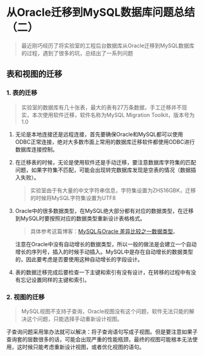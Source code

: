 # 从Oracle迁移到MySQL数据库问题总结（二）

> 最近刚巧经历了将实验室的工程后台数据库从Oracle迁移到MySQL数据库的过程，遇到了很多的坑，总结出了一系列问题

## 表和视图的迁移

### 1. 表的迁移

>实验室的数据库有几十张表，最大的表有27万条数据，手工迁移并不现实，本次使用软件迁移，软件名称为MySQL Migration Toolkit，版本号为1.0

1. 无论是本地连接还是远程连接，首先要确保Oracle和MySQL都可以使用ODBC正常连接，绝对大多数市面上常用的数据库迁移软件都使用ODBC进行数据库连接控制。

1. 在迁移表的时候，无论是使用软件还是手动迁移，要注意数据库字符集的匹配问题，如果字符集不匹配，可能会出现转完数据库发现是空表的情况（数据插入失败）。

    >实验室由于有大量的中文字符串信息，字符集设置为ZHS16GBK，迁移的时候将MySQL字符集设置为UTF8

1. Oracle中的很多数据类型，在MySQL绝大部分都有对应的数据类型，在迁移到MySQL时要按照对应的数据类型重新设计表格格式。

    >具体参考这篇博客：[MySQL与Oracle 差异比较之一数据类型](http://www.cnblogs.com/HondaHsu/p/3641116.html)。

    注意在Oracle中没有自动增长的数据类型，所以一般的做法是会建立一个自动增长的序列号，插入的时候手动插入。MySQL中是存在自动增长的数据类型的，因此要考虑是否要使用这种自动增长的字段设计。

1. 表的数据迁移完成后要检查一下主键和索引有没有设计，在转移的过程中有没有忘记设置同样的主键和索引。

### 2. 视图的迁移

>MySQL视图不支持子查询，Oracle视图没有这个问题，软件无法只能的解决这个问题，只能选择手动重新设计视图。

子查询问题采用笨办法就可以解决：将子查询语句写成子视图。但是要注意如果子查询套的层数很多的话，可能会出现严重的性能瓶颈，最终的视图可能根本无法使用，这时候只能考虑重新设计视图，或者优化视图的语句。